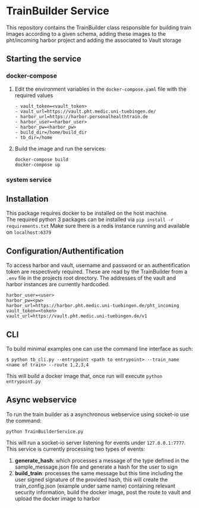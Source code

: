 # TrainBuilder Service
This repository contains the TrainBuilder class responsible for building train Images according to a given schema,
adding these images to the pht/incoming harbor project and adding the associated to Vault storage

## Starting the service

### docker-compose 
1. Edit the environment variables in the `docker-compose.yaml` file with the required values
    ```
    - vault_token=<vault_token>
    - vault_url=https://vault.pht.medic.uni-tuebingen.de/
    - harbor_url=https://harbor.personalhealthtrain.de
    - harbor_user=<harbor_user>
    - harbor_pw=<harbor_pw>
    - build_dir=/home/build_dir
    - tb_dir=/home
    ```

2. Build the image and run the services: 
    ```
    docker-compose build
    docker-compose up
    ```
   
### system service



## Installation
This package requires docker to be installed on the host machine.  
The required python 3 packages can be installed via  `pip install -r requirements.txt`
Make sure there is a redis instance running and available on `localhost:6379`

## Configuration/Authentification
To access harbor and vault, username and password or an authentification token are respectively required. These are read
by the TrainBuilder from a `.env` file in the projects root directory.
The addresses of the vault and harbor instances are currently hardcoded.  
```
harbor_user=<user>
harbor_pw=<pw>
harbor_url=https://harbor.pht.medic.uni-tuebingen.de/pht_incoming
vault_token=<token>
vault_url=https://vault.pht.medic.uni-tuebingen.de/v1

```

## CLI
To build minimal examples one can use the command line interface as such:
```
$ python tb_cli.py --entrypoint <path to entrypoint> --train_name <name of train> --route 1,2,3,4
```
This will build a docker image that, once run will execute `python entrypoint.py`

## Async webservice
To run the train builder as a asynchronous webservice using socket-io
use the command:
 ```
python TrainBuilderService.py  
```
This will run a socket-io server listening for events under `127.0.0.1:7777`. This service is currently processing two
types of events:
1. **generate_hash**: which processes a message of the type defined in the sample_message.json file and generate a hash
for the user to sign
2. **build_train**: processes the same message but this time including the user signed signature of the provided hash,
this will create the train_config.json (example under same name) containing relevant security information, build the
docker image, post the route to vault and upload the docker image to harbor